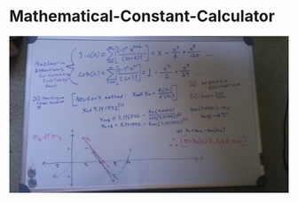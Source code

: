 # Mathematical-Constant-Calculator
<img align="right" src="https://github.com/WilliamAmbrozic/Mathematical-Constant-Calculator/blob/master/Screenshots/20180810_104335.jpg" width="800">
